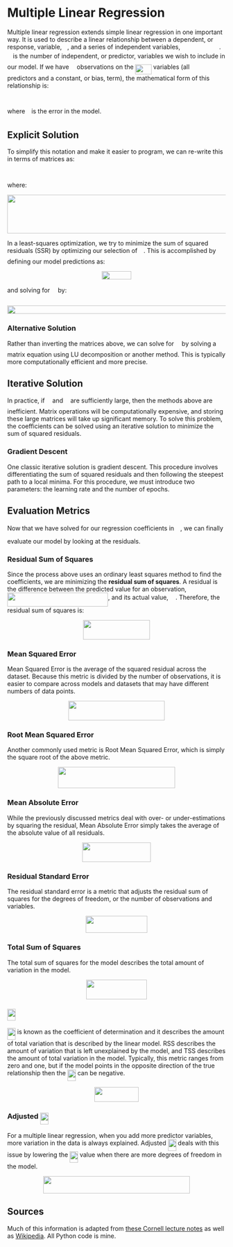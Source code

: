 # Multiple Linear Regression

Multiple linear regression extends simple linear regression in one important way. It is used to describe a linear relationship between a dependent, or response, variable, <img src="/multiple_linear_regression/tex/deceeaf6940a8c7a5a02373728002b0f.svg?invert_in_darkmode&sanitize=true" align=middle width=8.649225749999989pt height=14.15524440000002pt/>, and a series of independent variables, <img src="/multiple_linear_regression/tex/d7a31b451b4a0fbe537a3769cd982ce8.svg?invert_in_darkmode&sanitize=true" align=middle width=85.81623434999999pt height=14.15524440000002pt/>. <img src="/multiple_linear_regression/tex/63bb9849783d01d91403bc9a5fea12a2.svg?invert_in_darkmode&sanitize=true" align=middle width=9.075367949999992pt height=22.831056599999986pt/> is the number of independent, or predictor, variables we wish to include in our model. If we have <img src="/multiple_linear_regression/tex/55a049b8f161ae7cfeb0197d75aff967.svg?invert_in_darkmode&sanitize=true" align=middle width=9.86687624999999pt height=14.15524440000002pt/> observations on the <img src="/multiple_linear_regression/tex/6b44835ef9c9df90c1ab13fe002f5bf9.svg?invert_in_darkmode&sanitize=true" align=middle width=37.38576269999999pt height=22.831056599999986pt/> variables (all <img src="/multiple_linear_regression/tex/63bb9849783d01d91403bc9a5fea12a2.svg?invert_in_darkmode&sanitize=true" align=middle width=9.075367949999992pt height=22.831056599999986pt/> predictors and a constant, or bias, term), the mathematical form of this relationship is:

<p align="center"><img src="/multiple_linear_regression/tex/0b6076c5abd2841ddecdca7a841ac144.svg?invert_in_darkmode&sanitize=true" align=middle width=388.39235325pt height=14.611878599999999pt/></p>

where <img src="/multiple_linear_regression/tex/7ccca27b5ccc533a2dd72dc6fa28ed84.svg?invert_in_darkmode&sanitize=true" align=middle width=6.672392099999992pt height=14.15524440000002pt/> is the error in the model.

## Explicit Solution

To simplify this notation and make it easier to program, we can re-write this in terms of matrices as:

<p align="center"><img src="/multiple_linear_regression/tex/80781d4d815cdeee671e61d20352f026.svg?invert_in_darkmode&sanitize=true" align=middle width=95.25057795pt height=14.611878599999999pt/></p>

where:

<p align="center"><img src="/multiple_linear_regression/tex/c3154972326b3e581fa63bd2759c157b.svg?invert_in_darkmode&sanitize=true" align=middle width=560.8353745499999pt height=88.76800184999999pt/></p>

In a least-squares optimization, we try to minimize the sum of squared residuals (SSR) by optimizing our selection of <img src="/multiple_linear_regression/tex/885c729678a69db7f085b75c99d92ae2.svg?invert_in_darkmode&sanitize=true" align=middle width=10.16555099999999pt height=22.831056599999986pt/>. This is accomplished by defining our model predictions as:

<p align="center"><img src="/multiple_linear_regression/tex/96e54dbe17640f2cd935fbe6e9ca8852.svg?invert_in_darkmode&sanitize=true" align=middle width=68.8837446pt height=18.9497979pt/></p>

and solving for <img src="/multiple_linear_regression/tex/2012e6a4e80d4d65bda472f3676c43ec.svg?invert_in_darkmode&sanitize=true" align=middle width=10.562281949999988pt height=31.50689519999998pt/> by:

<p align="center"><img src="/multiple_linear_regression/tex/426e28715c4e82b130c4f1b6d169db10.svg?invert_in_darkmode&sanitize=true" align=middle width=583.7102155499999pt height=19.8630366pt/></p>

### Alternative Solution

Rather than inverting the matrices above, we can solve for <img src="/multiple_linear_regression/tex/885c729678a69db7f085b75c99d92ae2.svg?invert_in_darkmode&sanitize=true" align=middle width=10.16555099999999pt height=22.831056599999986pt/> by solving a matrix equation using LU decomposition or another method. This is typically more computationally efficient and more precise.

## Iterative Solution

In practice, if <img src="/multiple_linear_regression/tex/55a049b8f161ae7cfeb0197d75aff967.svg?invert_in_darkmode&sanitize=true" align=middle width=9.86687624999999pt height=14.15524440000002pt/> and <img src="/multiple_linear_regression/tex/63bb9849783d01d91403bc9a5fea12a2.svg?invert_in_darkmode&sanitize=true" align=middle width=9.075367949999992pt height=22.831056599999986pt/> are sufficiently large, then the methods above are inefficient. Matrix operations will be computationally expensive, and storing these large matrices will take up significant memory. To solve this problem, the coefficients can be solved using an iterative solution to minimize the sum of squared residuals.

### Gradient Descent

One classic iterative solution is gradient descent. This procedure involves differentiating the sum of squared residuals and then following the steepest path to a local minima. For this procedure, we must introduce two parameters: the learning rate and the number of epochs.

## Evaluation Metrics

Now that we have solved for our regression coefficients in <img src="/multiple_linear_regression/tex/2012e6a4e80d4d65bda472f3676c43ec.svg?invert_in_darkmode&sanitize=true" align=middle width=10.562281949999988pt height=31.50689519999998pt/>, we can finally evaluate our model by looking at the residuals. 

### Residual Sum of Squares

Since the process above uses an ordinary least squares method to find the coefficients, we are minimizing the **residual sum of squares**. A residual is the difference between the predicted value for an observation, <img src="/multiple_linear_regression/tex/bf3f720ea03933ebb03cf8b4665d42c9.svg?invert_in_darkmode&sanitize=true" align=middle width=232.44748890000002pt height=31.50689519999998pt/>, and its actual value, <img src="/multiple_linear_regression/tex/2b442e3e088d1b744730822d18e7aa21.svg?invert_in_darkmode&sanitize=true" align=middle width=12.710331149999991pt height=14.15524440000002pt/>. Therefore, the residual sum of squares is:
<p align="center"><img src="/multiple_linear_regression/tex/376cdb4f1bdb3489d1004cb4819be450.svg?invert_in_darkmode&sanitize=true" align=middle width=153.3883857pt height=44.89738935pt/></p>

### Mean Squared Error

Mean Squared Error is the average of the squared residual across the dataset. Because this metric is divided by the number of observations, it is easier to compare across models and datasets that may have different numbers of data points.
<p align="center"><img src="/multiple_linear_regression/tex/7e73ddacccaee03390374359a0711774.svg?invert_in_darkmode&sanitize=true" align=middle width=221.9126976pt height=44.89738935pt/></p>


### Root Mean Squared Error

Another commonly used metric is Root Mean Squared Error, which is simply the square root of the above metric. 
<p align="center"><img src="/multiple_linear_regression/tex/984002df30ffafe0563991faa44204a8.svg?invert_in_darkmode&sanitize=true" align=middle width=270.3179424pt height=49.315569599999996pt/></p>


### Mean Absolute Error

While the previously discussed metrics deal with over- or under-estimations by squaring the residual, Mean Absolute Error simply takes the average of the absolute value of all residuals.
<p align="center"><img src="/multiple_linear_regression/tex/0538f363343ab01eea956e7aa9f7ceef.svg?invert_in_darkmode&sanitize=true" align=middle width=157.08633765pt height=44.89738935pt/></p>


### Residual Standard Error

The residual standard error is a metric that adjusts the residual sum of squares for the degrees of freedom, or the number of observations and variables.
<p align="center"><img src="/multiple_linear_regression/tex/1a494a63b2926b401c30b56dcb5b5f39.svg?invert_in_darkmode&sanitize=true" align=middle width=142.0651683pt height=39.452455349999994pt/></p>


### Total Sum of Squares

The total sum of squares for the model describes the total amount of variation in the model.
<p align="center"><img src="/multiple_linear_regression/tex/db7d3c106d69c0eba2b50255bdb14227.svg?invert_in_darkmode&sanitize=true" align=middle width=140.14926255pt height=44.89738935pt/></p>


### <img src="/multiple_linear_regression/tex/ee9dc84d168b211ff9f4b354e295af3c.svg?invert_in_darkmode&sanitize=true" align=middle width=19.161017699999988pt height=26.76175259999998pt/>

<img src="/multiple_linear_regression/tex/ee9dc84d168b211ff9f4b354e295af3c.svg?invert_in_darkmode&sanitize=true" align=middle width=19.161017699999988pt height=26.76175259999998pt/> is known as the coefficient of determination and it describes the amount of total variation that is described by the linear model. RSS describes the amount of variation that is left unexplained by the model, and TSS describes the amount of total variation in the model. Typically, this metric ranges from zero and one, but if the model points in the opposite direction of the true relationship then the <img src="/multiple_linear_regression/tex/ee9dc84d168b211ff9f4b354e295af3c.svg?invert_in_darkmode&sanitize=true" align=middle width=19.161017699999988pt height=26.76175259999998pt/> can be negative.
<p align="center"><img src="/multiple_linear_regression/tex/eb79a38dd77cdb36a1382a005894efc3.svg?invert_in_darkmode&sanitize=true" align=middle width=102.54893549999998pt height=33.62942055pt/></p>


### Adjusted <img src="/multiple_linear_regression/tex/ee9dc84d168b211ff9f4b354e295af3c.svg?invert_in_darkmode&sanitize=true" align=middle width=19.161017699999988pt height=26.76175259999998pt/>

For a multiple linear regression, when you add more predictor variables, more variation in the data is always explained. Adjusted <img src="/multiple_linear_regression/tex/ee9dc84d168b211ff9f4b354e295af3c.svg?invert_in_darkmode&sanitize=true" align=middle width=19.161017699999988pt height=26.76175259999998pt/> deals with this issue by lowering the <img src="/multiple_linear_regression/tex/ee9dc84d168b211ff9f4b354e295af3c.svg?invert_in_darkmode&sanitize=true" align=middle width=19.161017699999988pt height=26.76175259999998pt/> value when there are more degrees of freedom in the model.
<p align="center"><img src="/multiple_linear_regression/tex/239502733b630f26355018ec8d447037.svg?invert_in_darkmode&sanitize=true" align=middle width=338.74328564999996pt height=39.452455349999994pt/></p>


## Sources

Much of this information is adapted from [these Cornell lecture notes](http://mezeylab.cb.bscb.cornell.edu/labmembers/documents/supplement%205%20-%20multiple%20regression.pdf) as well as [Wikipedia](https://en.wikipedia.org/wiki/Ordinary_least_squares). All Python code is mine.
